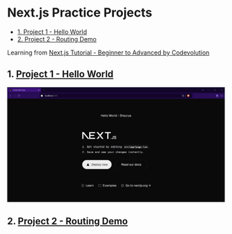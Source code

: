 <h1>Next.js Practice Projects</h1>

- [1. Project 1 - Hello World](#1-project-1---hello-world)
- [2. Project 2 - Routing Demo](#2-project-2---routing-demo)

Learning from [Next.js Tutorial - Beginner to Advanced by Codevolution](https://youtube.com/playlist?list=PLC3y8-rFHvwjOKd6gdf4QtV1uYNiQnruI&si=CKXDYJCkf80TM8Hn)

## 1. [Project 1 - Hello World](./hello-world/)

![](./imgs/p1.png)

## 2. [Project 2 - Routing Demo](./routing-demo//)

